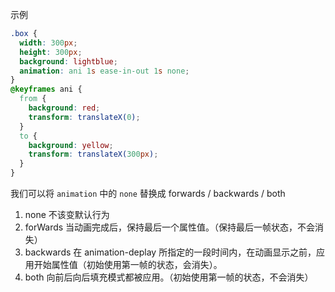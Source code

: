 示例
```css
.box {
  width: 300px;
  height: 300px;
  background: lightblue;
  animation: ani 1s ease-in-out 1s none;
}
@keyframes ani {
  from {
    background: red;
    transform: translateX(0);
  }
  to {
    background: yellow;
    transform: translateX(300px);
  }
}
```
我们可以将 <code>animation</code> 中的 <code>none</code> 替换成 forwards / backwards / both  
1. none 不该变默认行为
2. forWards 当动画完成后，保持最后一个属性值。（保持最后一帧状态，不会消失）
3. backwards 在 animation-deplay 所指定的一段时间内，在动画显示之前，应用开始属性值（初始使用第一帧的状态，会消失）。
4. both 向前后向后填充模式都被应用。（初始使用第一帧的状态，不会消失）